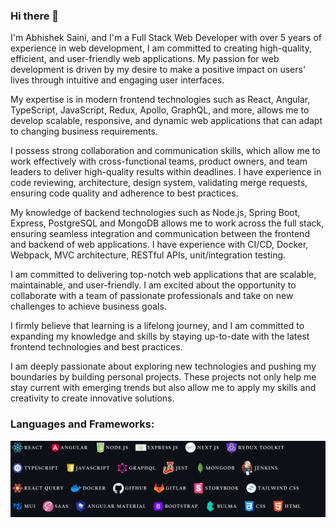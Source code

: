 ### Hi there 👋

I'm Abhishek Saini, and I'm a Full Stack Web Developer with over 5 years of experience in web development, I am committed to creating high-quality, efficient, and user-friendly web applications. My passion for web development is driven by my desire to make a positive impact on users' lives through intuitive and engaging user interfaces.

My expertise is in modern frontend technologies such as React, Angular, TypeScript, JavaScript, Redux, Apollo, GraphQL, and more, allows me to develop scalable, responsive, and dynamic web applications that can adapt to changing business requirements.

I possess strong collaboration and communication skills, which allow me to work effectively with cross-functional teams, product owners, and team leaders to deliver high-quality results within deadlines. I have experience in code reviewing, architecture, design system, validating merge requests, ensuring code quality and adherence to best practices.

My knowledge of backend technologies such as Node.js, Spring Boot, Express, PostgreSQL and MongoDB allows me to work across the full stack, ensuring seamless integration and communication between the frontend and backend of web applications. I have experience with CI/CD, Docker, Webpack, MVC architecture, RESTful APIs, unit/integration testing.

I am committed to delivering top-notch web applications that are scalable, maintainable, and user-friendly. I am excited about the opportunity to collaborate with a team of passionate professionals and take on new challenges to achieve business goals.

I firmly believe that learning is a lifelong journey, and I am committed to expanding my knowledge and skills by staying up-to-date with the latest frontend technologies and best practices. 

I am deeply passionate about exploring new technologies and pushing my boundaries by building personal projects. These projects not only help me stay current with emerging trends but also allow me to apply my skills and creativity to create innovative solutions.

### Languages and Frameworks:
![](final.png)

<!--

-->
